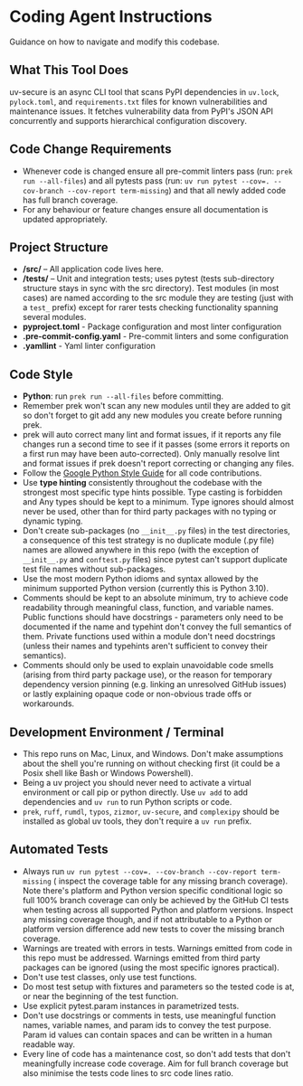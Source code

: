# Coding Agent Instructions

Guidance on how to navigate and modify this codebase.

## What This Tool Does

uv-secure is an async CLI tool that scans PyPI dependencies in `uv.lock`,
`pylock.toml`, and `requirements.txt` files for known vulnerabilities and
maintenance issues. It fetches vulnerability data from PyPI's JSON API
concurrently and supports hierarchical configuration discovery.

## Code Change Requirements

- Whenever code is changed ensure all pre-commit linters pass (run:
  `prek run --all-files`) and all pytests pass (run:
  `uv run pytest --cov=. --cov-branch --cov-report term-missing`) and
  that all newly added code has full branch coverage.
- For any behaviour or feature changes ensure all documentation is updated
  appropriately.

## Project Structure

- **/src/** – All application code lives here.
- **/tests/** – Unit and integration tests; uses pytest (tests sub-directory structure
  stays in sync with the src directory). Test modules (in most cases) are named
  according to the src module they are testing (just with a `test_` prefix) except for
  rarer tests checking functionality spanning several modules.
- **pyproject.toml** - Package configuration and most linter configuration
- **.pre-commit-config.yaml** - Pre-commit linters and some configuration
- **.yamllint** - Yaml linter configuration

## Code Style

- **Python**: run `prek run --all-files` before committing.
- Remember prek won't scan any new modules until they are added to git so don't
  forget to git add any new modules you create before running prek.
- prek will auto correct many lint and format issues, if it reports any file
  changes run a second time to see if it passes (some errors it reports on a first run
  may have been auto-corrected). Only manually resolve lint and format issues if
  prek doesn't report correcting or changing any files.
- Follow the
  [Google Python Style Guide](https://google.github.io/styleguide/pyguide.html)
  for all code contributions.
- Use **type hinting** consistently throughout the codebase with the strongest most
  specific type hints possible. Type casting is forbidden and Any types should be kept
  to a minimum. Type ignores should almost never be used, other than for third party
  packages with no typing or dynamic typing.
- Don't create sub-packages (no `__init__.py` files) in the test directories, a
  consequence of this test strategy is no duplicate module (.py file) names are allowed
  anywhere in this repo (with the exception of `__init__.py` and `conftest.py` files)
  since pytest can't support duplicate test file names without sub-packages.
- Use the most modern Python idioms and syntax allowed by the minimum supported Python
  version (currently this is Python 3.10).
- Comments should be kept to an absolute minimum, try to achieve code readability
  through meaningful class, function, and variable names. Public functions should have
  docstrings - parameters only need to be documented if the name and typehint don't
  convey the full semantics of them. Private functions used within a module don't need
  docstrings (unless their names and typehints aren't sufficient to convey their
  semantics).
- Comments should only be used to explain unavoidable code smells (arising from third
  party package use), or the reason for temporary dependency version pinning (e.g.
  linking an unresolved GitHub issues) or lastly explaining opaque code or non-obvious
  trade offs or workarounds.

## Development Environment / Terminal

- This repo runs on Mac, Linux, and Windows. Don't make assumptions about the shell
  you're running on without checking first (it could be a Posix shell like Bash or
  Windows Powershell).
- Being a uv project you should never need to activate a virtual environment or call pip
  or python directly. Use `uv add` to add dependencies and `uv run` to run Python
  scripts or code.
- `prek`, `ruff`, `rumdl`, `typos`, `zizmor`, `uv-secure`, and `complexipy` should
  be installed as global uv tools, they don't require a `uv run` prefix.

## Automated Tests

- Always run `uv run pytest --cov=. --cov-branch --cov-report term-missing` (
  inspect the coverage table for any missing branch coverage). Note there's platform and
  Python version specific conditional logic so full 100% branch coverage can only be
  achieved by the GitHub CI tests when testing across all supported Python and platform
  versions. Inspect any missing coverage though, and if not attributable to a Python
  or platform version difference add new tests to cover the missing branch coverage.
- Warnings are treated with errors in tests. Warnings emitted from code in this repo
  must be addressed. Warnings emitted from third party packages can be ignored (using
  the most specific ignores practical).
- Don't use test classes, only use test functions.
- Do most test setup with fixtures and parameters so the tested code is at, or near the
  beginning of the test function.
- Use explicit pytest.param instances in parametrized tests.
- Don't use docstrings or comments in tests, use meaningful function names, variable
  names, and param ids to convey the test purpose. Param id values can contain spaces
  and can be written in a human readable way.
- Every line of code has a maintenance cost, so don't add tests that don't meaningfully
  increase code coverage. Aim for full branch coverage but also minimise the tests code
  lines to src code lines ratio.
